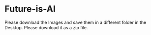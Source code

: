 # Future-is-AI
Please download the Images and save them in a different folder in the Desktop. 
Please download it as a zip file.
